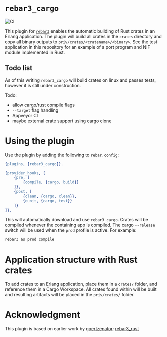 # `rebar3_cargo`
![CI](https://github.com/rusterlium/rebar3_cargo/workflows/CI/badge.svg)

This plugin for [`rebar3`](https://www.rebar3.org/) enables the automatic
building of Rust crates in an Erlang application.  The plugin will build all
crates in the `crates` directory and copy all binary outputs to
`priv/crates/<cratename>/<binary>`.  See the test application in this repository
for an example of a port program and NIF module implemented in Rust.

## Todo list

As of this writing `rebar3_cargo` will build crates on
linux and passes tests, however it is still under construction.

Todo:
- allow cargo/rust compile flags
- `--target` flag handling
- Appveyor CI
- maybe external crate support using cargo clone


# Using the plugin
Use the plugin by adding the following to `rebar.config`:

``` erlang
{plugins, [rebar3_cargo]}.

{provider_hooks, [
    {pre, [
        {compile, {cargo, build}}
    ]},
    {post, [
        {clean, {cargo, clean}},
        {eunit, {cargo, test}}
    ]}
]}.
```

This will automatically download and use `rebar3_cargo`.  Crates will be
compiled whenever the containing app is compiled.  The cargo `--release` switch
will be used when the `prod` profile is active.  For example:

``` sh
rebar3 as prod compile
```

# Application structure with Rust crates
To add crates to an Erlang application, place them in a `crates/` folder, and
reference them in a Cargo Workspace.  All crates found within will be built and
resulting artifacts will be placed in the `priv/crates/` folder.

# Acknowledgment
This plugin is based on earlier work by
[goertzenator](https://github.com/goertzenator):
[rebar3_rust](https://github.com/goertzenator/rebar3_rust)
